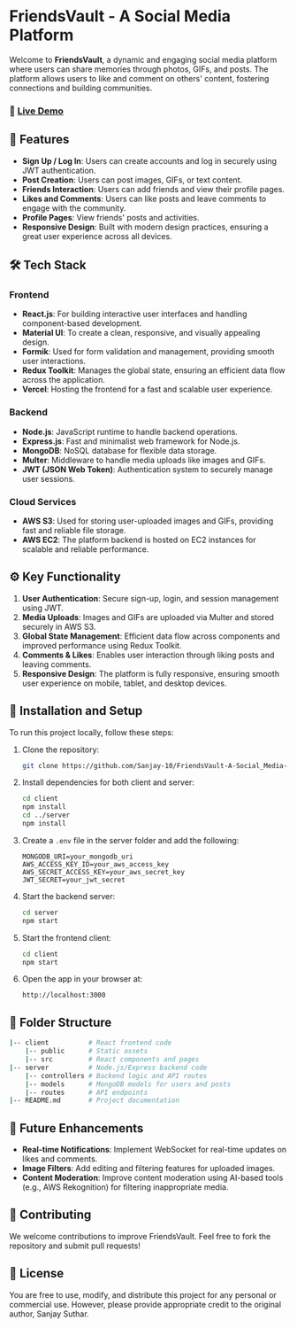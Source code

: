 # FriendsVault - A Social Media Platform

Welcome to **FriendsVault**, a dynamic and engaging social media platform where users can share memories through photos, GIFs, and posts. The platform allows users to like and comment on others' content, fostering connections and building communities.

### 🔗 [Live Demo](https://friendsvault.vercel.app/)

## 🚀 Features
- **Sign Up / Log In**: Users can create accounts and log in securely using JWT authentication.
- **Post Creation**: Users can post images, GIFs, or text content.
- **Friends Interaction**: Users can add friends and view their profile pages.
- **Likes and Comments**: Users can like posts and leave comments to engage with the community.
- **Profile Pages**: View friends' posts and activities.
- **Responsive Design**: Built with modern design practices, ensuring a great user experience across all devices.

## 🛠️ Tech Stack

### **Frontend**
- **React.js**: For building interactive user interfaces and handling component-based development.
- **Material UI**: To create a clean, responsive, and visually appealing design.
- **Formik**: Used for form validation and management, providing smooth user interactions.
- **Redux Toolkit**: Manages the global state, ensuring an efficient data flow across the application.
- **Vercel**: Hosting the frontend for a fast and scalable user experience.

### **Backend**
- **Node.js**: JavaScript runtime to handle backend operations.
- **Express.js**: Fast and minimalist web framework for Node.js.
- **MongoDB**: NoSQL database for flexible data storage.
- **Multer**: Middleware to handle media uploads like images and GIFs.
- **JWT (JSON Web Token)**: Authentication system to securely manage user sessions.

### **Cloud Services**
- **AWS S3**: Used for storing user-uploaded images and GIFs, providing fast and reliable file storage.
- **AWS EC2**: The platform backend is hosted on EC2 instances for scalable and reliable performance.

## ⚙️ Key Functionality
1. **User Authentication**: Secure sign-up, login, and session management using JWT.
2. **Media Uploads**: Images and GIFs are uploaded via Multer and stored securely in AWS S3.
3. **Global State Management**: Efficient data flow across components and improved performance using Redux Toolkit.
4. **Comments & Likes**: Enables user interaction through liking posts and leaving comments.
5. **Responsive Design**: The platform is fully responsive, ensuring smooth user experience on mobile, tablet, and desktop devices.

## 🔧 Installation and Setup

To run this project locally, follow these steps:

1. Clone the repository:
   ```bash
   git clone https://github.com/Sanjay-10/FriendsVault-A-Social_Media-App-AWS.git
   ```

2. Install dependencies for both client and server:
   ```bash
   cd client
   npm install
   cd ../server
   npm install
   ```

3. Create a `.env` file in the server folder and add the following:
   ```
   MONGODB_URI=your_mongodb_uri
   AWS_ACCESS_KEY_ID=your_aws_access_key
   AWS_SECRET_ACCESS_KEY=your_aws_secret_key
   JWT_SECRET=your_jwt_secret
   ```

4. Start the backend server:
   ```bash
   cd server
   npm start
   ```

5. Start the frontend client:
   ```bash
   cd client
   npm start
   ```

6. Open the app in your browser at:
   ```
   http://localhost:3000
   ```

## 📂 Folder Structure

```bash
|-- client          # React frontend code
    |-- public      # Static assets
    |-- src         # React components and pages
|-- server          # Node.js/Express backend code
    |-- controllers # Backend logic and API routes
    |-- models      # MongoDB models for users and posts
    |-- routes      # API endpoints
|-- README.md       # Project documentation
```

## 📝 Future Enhancements
- **Real-time Notifications**: Implement WebSocket for real-time updates on likes and comments.
- **Image Filters**: Add editing and filtering features for uploaded images.
- **Content Moderation**: Improve content moderation using AI-based tools (e.g., AWS Rekognition) for filtering inappropriate media.

## 🤝 Contributing
We welcome contributions to improve FriendsVault. Feel free to fork the repository and submit pull requests!

## 📜 License
You are free to use, modify, and distribute this project for any personal or commercial use. However, please provide appropriate credit to the original author, Sanjay Suthar.
